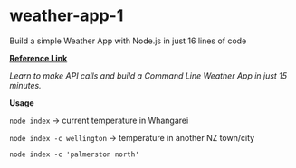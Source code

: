 # weather-app-1
Build a simple Weather App with Node.js in just 16 lines of code

[**Reference Link**](https://codeburst.io/build-a-simple-weather-app-with-node-js-in-just-16-lines-of-code-32261690901d)

*Learn to make API calls and build a Command Line Weather App in just 15 minutes.*

**Usage**

`node index` &rarr; current temperature in Whangarei

`node index -c wellington` &rarr; temperature in another NZ town/city

`node index -c 'palmerston north'`

